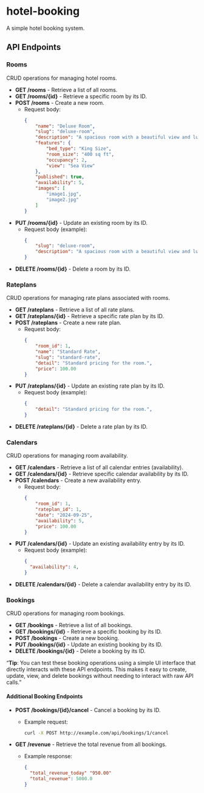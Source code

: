 # hotel-booking
A simple hotel booking system.

## API Endpoints

### Rooms
CRUD operations for managing hotel rooms.

- **GET /rooms** - Retrieve a list of all rooms.
- **GET /rooms/{id}** - Retrieve a specific room by its ID.
- **POST /rooms** - Create a new room.
  - Request body:
    ```json
    {
        "name": "Deluxe Room",
        "slug": "deluxe-room",
        "description": "A spacious room with a beautiful view and luxurious amenities.",
        "features": {
            "bed_type": "King Size",
            "room_size": "400 sq ft",
            "occupancy": 2,
            "view": "Sea View"
        },
        "published": true,
        "availability": 5,
        "images": [
            "image1.jpg",
            "image2.jpg"
        ]
    }
    ```
- **PUT /rooms/{id}** - Update an existing room by its ID.
  - Request body (example):
    ```json
    {
        "slug": "deluxe-room",
        "description": "A spacious room with a beautiful view and luxurious amenities.",
    }
    ```
- **DELETE /rooms/{id}** - Delete a room by its ID.

### Rateplans
CRUD operations for managing rate plans associated with rooms.

- **GET /rateplans** - Retrieve a list of all rate plans.
- **GET /rateplans/{id}** - Retrieve a specific rate plan by its ID.
- **POST /rateplans** - Create a new rate plan.
  - Request body:
    ```json
    {
        "room_id": 1,
        "name": "Standard Rate",
        "slug": "standard-rate",
        "detail": "Standard pricing for the room.",
        "price": 100.00
    }
    ```
- **PUT /rateplans/{id}** - Update an existing rate plan by its ID.
  - Request body (example):
    ```json
    {
        "detail": "Standard pricing for the room.",
    }
    ```
- **DELETE /rateplans/{id}** - Delete a rate plan by its ID.

### Calendars
CRUD operations for managing room availability.

- **GET /calendars** - Retrieve a list of all calendar entries (availability).
- **GET /calendars/{id}** - Retrieve specific calendar availability by its ID.
- **POST /calendars** - Create a new availability entry.
  - Request body:
    ```json
    {
        "room_id": 1,
        "rateplan_id": 1,
        "date": "2024-09-25",
        "availability": 5,
        "price": 100.00
    }
    ```
- **PUT /calendars/{id}** - Update an existing availability entry by its ID.
  - Request body (example):
    ```json
    {
      "availability": 4,
    }
    ```
- **DELETE /calendars/{id}** - Delete a calendar availability entry by its ID.

### Bookings
CRUD operations for managing room bookings.

- **GET /bookings** - Retrieve a list of all bookings.
- **GET /bookings/{id}** - Retrieve a specific booking by its ID.
- **POST /bookings** - Create a new booking.
- **PUT /bookings/{id}** - Update an existing booking by its ID.
- **DELETE /bookings/{id}** - Delete a booking by its ID.

“**Tip**: You can test these booking operations using a simple UI interface that directly interacts with these API endpoints. This makes it easy to create, update, view, and delete bookings without needing to interact with raw API calls.”



#### Additional Booking Endpoints

- **POST /bookings/{id}/cancel** - Cancel a booking by its ID.
  - Example request:
    ```bash
    curl -X POST http://example.com/api/bookings/1/cancel
    ```

- **GET /revenue** - Retrieve the total revenue from all bookings.
  - Example response:
    ```json
    {
      "total_revenue_today"	"950.00"
      "total_revenue": 5000.0
    }
    ```
